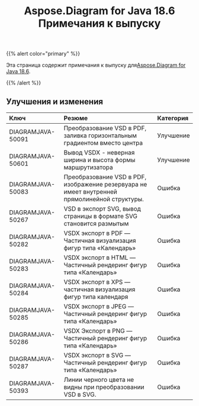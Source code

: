 ﻿---
title: Aspose.Diagram for Java 18.6 Примечания к выпуску
type: docs
weight: 70
url: /ru/java/aspose-diagram-for-java-18-6-release-notes/
---
{{% alert color="primary" %}} 

 Эта страница содержит примечания к выпуску для[Aspose.Diagram for Java 18.6](https://docs.aspose.com/diagram/java/aspose-diagram-for-java-18-6-release-notes/).

{{% /alert %}} 
## **Улучшения и изменения**

|**Ключ**|**Резюме**|**Категория**|
|:- |:- |:- |
|DIAGRAMJAVA-50091|Преобразование VSD в PDF, заливка горизонтальным градиентом вместо центра|Улучшение|
|DIAGRAMJAVA-50601|Вывод VSDX - неверная ширина и высота формы маршрутизатора|Улучшение|
|DIAGRAMJAVA-50083|Преобразование VSD в PDF, изображение резервуара не имеет внутренней прямолинейной структуры.|Ошибка|
|DIAGRAMJAVA-50267|VSD в экспорт SVG, вывод страницы в формате SVG становится размытым|Ошибка|
|DIAGRAMJAVA-50282|VSDX экспорт в PDF — Частичная визуализация фигур типа «Календарь»|Ошибка|
|DIAGRAMJAVA-50283|VSDX экспорт в HTML — Частичный рендеринг фигур типа «Календарь»|Ошибка|
|DIAGRAMJAVA-50284|VSDX экспорт в XPS — частичная визуализация фигур типа календаря|Ошибка|
|DIAGRAMJAVA-50285|VSDX экспорт в JPEG — Частичный рендеринг фигур типа «Календарь»|Ошибка|
|DIAGRAMJAVA-50286|VSDX Экспорт в PNG — Частичный рендеринг фигур типа «Календарь»|Ошибка|
|DIAGRAMJAVA-50287|VSDX экспорт в SVG — Частичный рендеринг фигур типа «Календарь»|Ошибка|
|DIAGRAMJAVA-50393|Линии черного цвета не видны при преобразовании VSD в SVG.|Ошибка|

